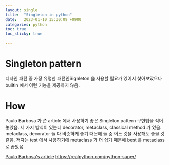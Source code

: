 ```yaml
---
layout: single
title:  "Singleton in python"
date:   2023-01-10 15:30:09 +0900
categories: python
toc: true
toc_sticky: true

---
```


# Singleton pattern

디자인 패턴 중 가장 유명한 패턴인Signleton 을 사용할 필요가 있어서 찾아보았으나
builtin 에서 이런 기능을 제공하지 않음.

# How

Paulo Barbosa 가 쓴 article 에서 사용하기 좋은 Singleton pattern 구현법을 적어놓았음.
세 가지 방식이 있는데
decorator, metaclass, classical method 가 있음.
metaclass, decorator 둘 다 비슷하게 좋기 때문에 둘 중 어느 것을 사용해도 좋을 것 같음.
저자는 test 에서 사용하기에 metaclass 가 더 쉽기 때문에 best 를 metaclass 로 꼽았음.

[Paulo Barbosa's article](https://itnext.io/deciding-the-best-singleton-approach-in-python-65c61e90cdc4)
https://realpython.com/python-super/
